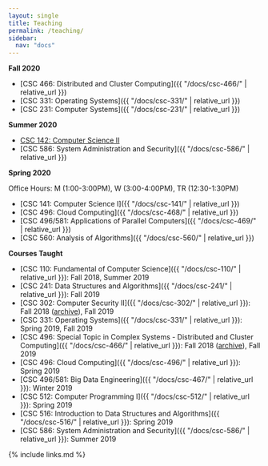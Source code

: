 ```yaml
---
layout: single
title: Teaching
permalink: /teaching/
sidebar:
  nav: "docs"
---
```


**Fall 2020**
- [CSC 466: Distributed and Cluster Computing]({{ "/docs/csc-466/" | relative_url }})
- [CSC 331: Operating Systems]({{ "/docs/csc-331/" | relative_url }})
- [CSC 231: Computer Systems]({{ "/docs/csc-231/" | relative_url }})


**Summer 2020**

<!--- [CSC 142: Computer Science II]({{ "/docs/csc-142/" | relative_url "}})-->
- [CSC 142: Computer Science II](csc142)
- [CSC 586: System Administration and Security]({{ "/docs/csc-586/" | relative_url }})

**Spring 2020**

Office Hours: M (1:00-3:00PM), W (3:00-4:00PM), TR (12:30-1:30PM)

- [CSC 141: Computer Science I]({{ "/docs/csc-141/" | relative_url }})
- [CSC 496: Cloud Computing]({{ "/docs/csc-468/" | relative_url }})
- [CSC 496/581: Applications of Parallel Computers]({{ "/docs/csc-469/" | relative_url }})
- [CSC 560: Analysis of Algorithms]({{ "/docs/csc-560/" | relative_url }})

**Courses Taught**

- [CSC 110: Fundamental of Computer Science]({{ "/docs/csc-110/" | relative_url }}): Fall 2018, Summer 2019
- [CSC 241: Data Structures and Algorithms]({{ "/docs/csc-241/" | relative_url }}): Fall 2019
- [CSC 302: Computer Security II]({{ "/docs/csc-302/" | relative_url }}): Fall 2018 ([archive](https://github.com/linhbngo/Computer-Security)), Fall 2019
- [CSC 331: Operating Systems]({{ "/docs/csc-331/" | relative_url }}): Spring 2019, Fall 2019
- [CSC 496: Special Topic in Complex Systems - Distributed and Cluster Computing]({{ "/docs/csc-466/" | relative_url }}): Fall 2018 ([archive](https://github.com/linhbngo/Distributed-and-Cluster-Computing)), Fall 2019
- [CSC 496: Cloud Computing]({{ "/docs/csc-496/" | relative_url }}): Spring 2019
- [CSC 496/581: Big Data Engineering]({{ "/docs/csc-467/" | relative_url }}): Winter 2019
- [CSC 512: Computer Programming I]({{ "/docs/csc-512/" | relative_url }}):  Spring 2019
- [CSC 516: Introduction to Data Structures and Algorithms]({{ "/docs/csc-516/" | relative_url }}): Spring 2019
- [CSC 586: System Administration and Security]({{ "/docs/csc-586/" | relative_url }}): Summer 2019

{% include links.md %}
